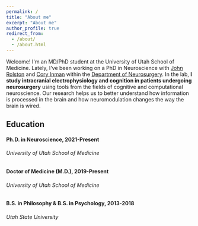 ```yaml
---
permalink: /
title: "About me"
excerpt: "About me"
author_profile: true
redirect_from:
  - /about/
  - /about.html
---
```


Welcome! I'm an MD/PhD student at the University of Utah School of Medicine. Lately, I've been working on a PhD in Neuroscience with [John Rolston](https://www.rolstonlab.com) and [Cory Inman](http://inman-lab.com/) within the [Department of Neurosurgery](https://medicine.utah.edu/neurosurgery/). In the lab, **I study intracranial electrophysiology and cognition in patients undergoing neurosurgery** using tools from the fields of cognitive and computational neuroscience. Our research helps us to better understand how information is processed in the brain and how neuromodulation changes the way the brain is wired.

## Education

#### Ph.D. in Neuroscience, 2021-Present
###### *University of Utah School of Medicine*

#### Doctor of Medicine (M.D.), 2019-Present
###### *University of Utah School of Medicine*

#### B.S. in Philosophy & B.S. in Psychology, 2013-2018
###### *Utah State University*
